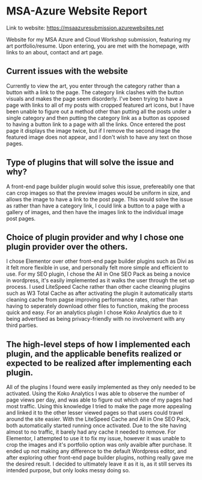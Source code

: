 # MSA-Azure Website Report


Link to website: https://msaazuresubmission.azurewebsites.net

Website for my MSA Azure and Cloud Workshop submission, featuring my art portfolio/resume. Upon entering, you
are met with the homepage, with links to an about, contact and art page.




## Current issues with the website

Currently to view the art, you enter through the category rather than a button with a link to the page. The category
link clashes with the button visuals and makes the page seem disorderly. I've been trying to have a page with links to
all of my posts with cropped featured art icons, but I have been unable to figure out a method other than putting all the
posts under a single category and then putting the category link as a button as opposed to having a button link to a
page with all the links. Once entered the post page it displays the image twice, but if I remove the second image the
featured image does not appear, and I don't wish to have any text on those pages.

## Type of plugins that will solve the issue and why?

A front-end page builder plugin would solve this issue, prefereablly one that can crop images so that the preview 
images would be uniform in size, and allows the image to have a link to the post page. This would solve the issue as
rather than have a category link, I could link a button to a page with a gallery of images, and then have the images 
link to the individual image post pages.

## Choice of plugin provider and why I chose one plugin provider over the others.

I chose Elementor over other front-end page builder plugins such as Divi as it felt more flexible in use, and 
personally felt more simple and efficient to use. For my SEO plugin, I chose the All in One SEO Pack as being a 
novice in wordpress, it's easily implemented as it walks the user through the set up process. I used LiteSpeed
Cache rather than other cache cleaning plugins such as W3 Total Cache as after activating the plugin it
automatically starts cleaning cache from pagse improving performance rates, rather than having to seperately download 
other files to function, making the process quick and easy. For an analytics plugin I chose Koko Analytics due to it 
being advertised as being privacy-friendly with no involvement with any third parties.

## The high-level steps of how I implemented each plugin, and the applicable benefits realized or expected to be realized after implementing each plugin.

All of the plugins I found were easily implemented as they only needed to be activated. Using the Koko Analytics 
I was able to observe the number of page views per day, and was able to figure out which one of my pages had most traffic.
Using this knowledge I tried to make the page more appealing and linked it to the other lesser viewed pages so that users
could travel around the site easier. With the LiteSpeed Cache and All in One SEO Pack, both automatically started running
once activated. Due to the site having almost to no traffic, it barely had any cache it needed to remove. For Elementor,
I attempted to use it to fix my issue, however it was unable to crop the images and it's portfolio option was only avaible
after purchase. It ended up not making any difference to the default Wordpress editor, and after exploring other front-end
page builder plugins, nothing really gave me the desired result. I decided to ultimately leave it as it is, as it still
serves its intended purpose, but only looks messy doing so.


